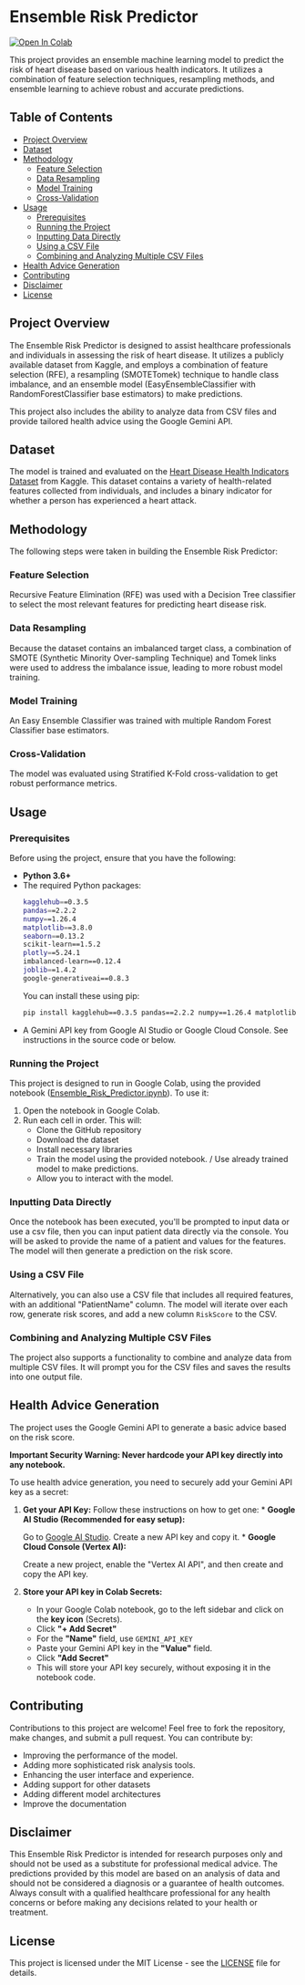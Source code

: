 # Ensemble Risk Predictor
[![Open In Colab](https://colab.research.google.com/assets/colab-badge.svg)](https://colab.research.google.com/github/huseyincavusbi/Ensemble_Risk_Predictor/blob/main/Ensemble_Risk_Predictor.ipynb)

This project provides an ensemble machine learning model to predict the risk of heart disease based on various health indicators. It utilizes a combination of feature selection techniques, resampling methods, and ensemble learning to achieve robust and accurate predictions.

## Table of Contents

*   [Project Overview](#project-overview)
*   [Dataset](#dataset)
*   [Methodology](#methodology)
    *   [Feature Selection](#feature-selection)
    *   [Data Resampling](#data-resampling)
    *   [Model Training](#model-training)
    *   [Cross-Validation](#cross-validation)
*   [Usage](#usage)
    *   [Prerequisites](#prerequisites)
    *   [Running the Project](#running-the-project)
    *   [Inputting Data Directly](#inputting-data-directly)
    *   [Using a CSV File](#using-a-csv-file)
    *   [Combining and Analyzing Multiple CSV Files](#combining-and-analyzing-multiple-csv-files)
*   [Health Advice Generation](#health-advice-generation)
*   [Contributing](#contributing)
*   [Disclaimer](#Disclaimer)
*   [License](#license)

## Project Overview

The Ensemble Risk Predictor is designed to assist healthcare professionals and individuals in assessing the risk of heart disease. It utilizes a publicly available dataset from Kaggle, and employs a combination of feature selection (RFE), a resampling (SMOTETomek) technique to handle class imbalance, and an ensemble model (EasyEnsembleClassifier with RandomForestClassifier base estimators) to make predictions.

This project also includes the ability to analyze data from CSV files and provide tailored health advice using the Google Gemini API.

## Dataset

The model is trained and evaluated on the [Heart Disease Health Indicators Dataset](https://www.kaggle.com/datasets/alexteboul/heart-disease-health-indicators-dataset) from Kaggle. This dataset contains a variety of health-related features collected from individuals, and includes a binary indicator for whether a person has experienced a heart attack.

## Methodology

The following steps were taken in building the Ensemble Risk Predictor:

### Feature Selection

Recursive Feature Elimination (RFE) was used with a Decision Tree classifier to select the most relevant features for predicting heart disease risk.

### Data Resampling

Because the dataset contains an imbalanced target class, a combination of SMOTE (Synthetic Minority Over-sampling Technique) and Tomek links were used to address the imbalance issue, leading to more robust model training.

### Model Training

An Easy Ensemble Classifier was trained with multiple Random Forest Classifier base estimators.

### Cross-Validation

The model was evaluated using Stratified K-Fold cross-validation to get robust performance metrics.

## Usage

### Prerequisites

Before using the project, ensure that you have the following:

*   **Python 3.6+**
*   The required Python packages:
    ```bash
    kagglehub==0.3.5
    pandas==2.2.2
    numpy==1.26.4
    matplotlib==3.8.0
    seaborn==0.13.2
    scikit-learn==1.5.2
    plotly==5.24.1
    imbalanced-learn==0.12.4
    joblib==1.4.2
    google-generativeai==0.8.3
    ```
    You can install these using pip:
    ```bash
    pip install kagglehub==0.3.5 pandas==2.2.2 numpy==1.26.4 matplotlib==3.8.0 seaborn==0.13.2 scikit-learn==1.5.2 plotly==5.24.1 imbalanced-learn==0.12.4 joblib==1.4.2 google-generativeai==0.8.3
    ```
*   A Gemini API key from Google AI Studio or Google Cloud Console. See instructions in the source code or below.

### Running the Project

This project is designed to run in Google Colab, using the provided notebook ([Ensemble_Risk_Predictor.ipynb](https://colab.research.google.com/github/huseyincavusbi/Ensemble_Risk_Predictor/blob/main/Ensemble_Risk_Predictor.ipynb)). To use it:

1.  Open the notebook in Google Colab.
2.  Run each cell in order. This will:
    *   Clone the GitHub repository
    *   Download the dataset
    *   Install necessary libraries
    *   Train the model using the provided notebook. / Use already trained model to make predictions.
    *  Allow you to interact with the model.

### Inputting Data Directly

Once the notebook has been executed, you'll be prompted to input data or use a csv file, then you can input patient data directly via the console. You will be asked to provide the name of a patient and values for the features. The model will then generate a prediction on the risk score.

### Using a CSV File

Alternatively, you can also use a CSV file that includes all required features, with an additional "PatientName" column. The model will iterate over each row, generate risk scores, and add a new column `RiskScore` to the CSV.

### Combining and Analyzing Multiple CSV Files

The project also supports a functionality to combine and analyze data from multiple CSV files. It will prompt you for the CSV files and saves the results into one output file.

## Health Advice Generation

The project uses the Google Gemini API to generate a basic advice based on the risk score.

**Important Security Warning: Never hardcode your API key directly into any notebook.**

To use health advice generation, you need to securely add your Gemini API key as a secret:

1.  **Get your API Key:** Follow these instructions on how to get one:
        *   **Google AI Studio (Recommended for easy setup):**

    Go to [Google AI Studio](https://aistudio.google.com/app/apikey). Create a new API key and copy it.
        *   **Google Cloud Console (Vertex AI):**

    Create a new project, enable the "Vertex AI API", and then create and copy the API key.
    
3.  **Store your API key in Colab Secrets:**
    *   In your Google Colab notebook, go to the left sidebar and click on the **key icon** (Secrets).
    *   Click **"+ Add Secret"**
    *   For the **"Name"** field, use `GEMINI_API_KEY`
    *   Paste your Gemini API key in the **"Value"** field.
    *  Click **"Add Secret"**
    *  This will store your API key securely, without exposing it in the notebook code.

## Contributing

Contributions to this project are welcome! Feel free to fork the repository, make changes, and submit a pull request. You can contribute by:

*   Improving the performance of the model.
*   Adding more sophisticated risk analysis tools.
*   Enhancing the user interface and experience.
*   Adding support for other datasets
*   Adding different model architectures
*  Improve the documentation

## Disclaimer

This Ensemble Risk Predictor is intended for research purposes only and should not be used as a substitute for professional medical advice. The predictions provided by this model are based on an analysis of data and should not be considered a diagnosis or a guarantee of health outcomes. Always consult with a qualified healthcare professional for any health concerns or before making any decisions related to your health or treatment.

## License

This project is licensed under the MIT License - see the [LICENSE](LICENSE) file for details.
